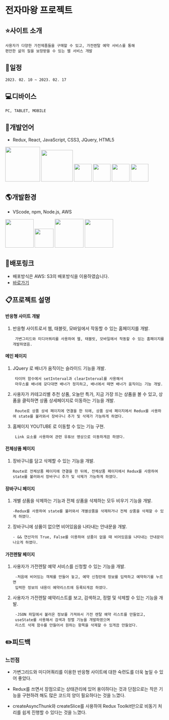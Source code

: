 

# 전자마왕 프로젝트

## :star:사이트 소개
    사용자가 다양한 가전제품들을 구매할 수 있고, 가전렌탈 예약 서비스를 통해 
    편안한 삶의 질을 보장받을 수 있는 웹 서비스 개발
## :date:일정
    2023. 02. 10 ~ 2023. 02. 17

## :computer:디바이스
    PC, TABLET, MOBILE 


## :lips:개발언어
- Redux, React, JavaScript, CSS3, JQuery, HTML5

<img src="https://jason-img.s3.amazonaws.com/mdoc/Redux.png" style="width:110px"> <img src="https://jason-img.s3.amazonaws.com/mdoc/react.png" style="width:100px"> <img src="https://jason-img.s3.amazonaws.com/mdoc/js.png" style="width:56px"> <img src="https://jason-img.s3.amazonaws.com/mdoc/css.png" style="width:56px"> <img src="https://jason-img.s3.amazonaws.com/mdoc/jquery2.jpg" style="width:56px"> <img src="https://jason-img.s3.amazonaws.com/mdoc/html5.png" style="width:56px">
## :earth_americas:개발환경
- VScode, npm, Node.js, AWS

<img src="https://jason-img.s3.amazonaws.com/mdoc/vscode.png" style="width:90px"><img src="https://jason-img.s3.amazonaws.com/mdoc/npm2.png" style="width:60px; margin-left:3px;">
<img src="https://jason-img.s3.amazonaws.com/mdoc/nodejs.png" style="width:91px"> <img src="https://jason-img.s3.amazonaws.com/mdoc/aws.png" style="width:90px">



## :link:배포링크

- 배포방식은 AWS: S3의 배포방식을 이용하였습니다.
- [바로가기](https://jason-electronic-products-02-14.s3.amazonaws.com/index.html)


## :clipboard:프로젝트 설명


 #### 반응형 사이트 개발

1. 반응형 사이트로서 웹, 태블릿, 모바일에서 작동할 수 있는 홈페이지를 개발.
    
        가변그리드와 미디어쿼리를 사용하여 웹, 태블릿, 모바일에서 작동할 수 있는 홈페이지를 개발하였음.


#### 메인 페이지

1. JQuery 로 배너가 움직이는 슬라이드 기능을 개발.

        타이머 함수에서 setInterval과 clearInterval를 사용해서 
        마우스를 배너에 갖다대면 배너가 정지하고, 배너에서 떼면 배너가 움직이는 기능 개발.
        
2. 사용자가 카테고리별 추천 상품, 오늘만 특가, 지금 가장 뜨는 상품을 볼 수 있고, 상품을 클릭하면 상품 상세페이지로 이동하는 기능을 개발.

        Route로 상품 상세 페이지에 연결을 한 뒤에, 상품 상세 페이지에서 Redux를 사용하여 state를 불러와서 장바구니 추가 및 삭제가 가능하게 하였다.
        
3. 홈페이지 YOUTUBE 로 이동할 수 있는 기능 구현.

        Link 요소를 사용하여 관련 유튜브 영상으로 이동하게끔 하였다.
        
 
#### 전체상품 페이지

1.  장바구니를 담고 삭제할 수 있는 기능을 개발.

        Route로 전체상품 페이지에 연결을 한 뒤에, 전체상품 페이지에서 Redux를 사용하여 state를 불러와서 장바구니 추가 및 삭제가 가능하게 하였다.


#### 장바구니 페이지

1.  개별 상품을 삭제하는 기능과 전체 상품을 삭제하는 모두 비우기 기능을 개발.
    
        -Redux를 사용하여 state를 불러와서 개별상품을 삭제하거나 전체 상품을 삭제할 수 있게 하였다.
2.  장바구니에 상품이 없으면 비어있음을 나타내는 안내문을 개발.
    
        - && 연산자의 True, False를 이용하여 상품이 없을 때 비어있음을 나타내는 안내문이 나오게 하였다.

#### 가전렌탈 페이지

1. 사용자가 가전렌탈 예약 서비스를 신청할 수 있는 기능을 개발.

        -처음에 비어있는 객체를 만들어 놓고, 예약 신청란에 정보를 입력하고 예약하기를 누르면
        입력한 정보의 내용이 예약리스트에 등록되게끔 하였다.
        
2. 사용자가 가전렌탈 예약리스트를 보고, 검색하고, 정렬 및 삭제할 수 있는 기능을 개발.

        -JSON 파일에서 불러온 정보를 가져와서 가전 렌탈 예약 리스트를 만들었고,
        useState를 사용해서 검색과 정렬 기능을 개발하였으며 
        리스트 삭제 함수를 만들어서 원하는 항목을 삭제할 수 있게끔 만들었다.


## :pencil2:피드백

### 느낀점




- 가변그리드와 미디어쿼리를 이용한 반응형 사이트에 대한 숙련도를 더욱 높일 수 있어 좋았다.
    

- Redux를 쓰면서 장점으로는 상태관리에 있어 용이하다는 것과 단점으로는 작은 기능을 구현하려 해도 많은 코드의 양이 필요하다는 것을 느꼈다.


- createAsyncThunk와 createSlice를 사용하여 Redux Toolkit만으로 비동기 처리를 쉽게 진행할 수 있다는 것을 느꼈다.

